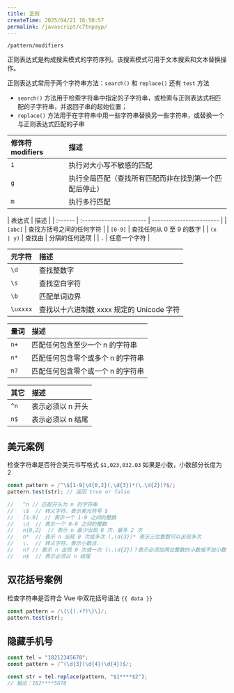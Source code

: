 ```yaml
---
title: 正则
createTime: 2025/04/21 16:50:57
permalink: /javascript/c7tnpayp/
---
```


`/pattern/modifiers`

正则表达式是构成搜索模式的字符序列。该搜索模式可用于文本搜索和文本替换操作。

正则表达式常用于两个字符串方法：`search()` 和 `replace()` 还有 `test` 方法

- `search()` 方法用于检索字符串中指定的子字符串，或检索与正则表达式相匹配的子字符串，并返回子串的起始位置；
- `replace()` 方法用于在字符串中用一些字符串替换另一些字符串，或替换一个与正则表达式匹配的子串

| 修饰符 modifiers | 描述                                                   |
| :--------------- | :----------------------------------------------------- |
| `i`              | 执行对大小写不敏感的匹配                               |
| `g`              | 执行全局匹配（查找所有匹配而非在找到第一个匹配后停止） |
| `m`              | 执行多行匹配                                           |

| 表达式  | 描述                     |
| :------ | :----------------------- | ------------------------ |
| `[abc]` | 查找方括号之间的任何字符 |
| `[0-9]` | 查找任何从 0 至 9 的数字 |
| `(x     | y)`                      | 查找由 \| 分隔的任何选项 |
| `.`     | 任意一个字符             |

| 元字符   | 描述                                      |
| :------- | :---------------------------------------- |
| `\d`     | 查找整数字                                |
| `\s`     | 查找空白字符                              |
| `\b`     | 匹配单词边界                              |
| `\uxxxx` | 查找以十六进制数 xxxx 规定的 Unicode 字符 |

| 量词 | 描述                              |
| :--- | :-------------------------------- |
| `n+` | 匹配任何包含至少一个 n 的字符串   |
| `n*` | 匹配任何包含零个或多个 n 的字符串 |
| `n?` | 匹配任何包含零个或一个 n 的字符串 |

| 其它 | 描述              |
| :--- | :---------------- |
| `^n` | 表示必须以 n 开头 |
| `n$` | 表示必须以 n 结尾 |

## 美元案例

检查字符串是否符合美元书写格式 `$1,023,032.03` 如果是小数，小数部分长度为 2

```js
const pattern = /^\$[1-9]\d{0,2}(,\d{3})*(\.\d{2})?$/;
pattern.test(str); // 返回 true or false

//   ^n // 匹配开头为 n 的字符串
//   \$  // 转义字符，表示美元符号 $
//   [1-9]  // 表示一个 1-9 之间的整数
//   \d  // 表示一个 0-9 之间的整数
//   n{0,2}  // 表示 n 最少出现 0 次，最多 2 次
//   n*  // 表示 n 出现 0 次或多次 (,\d{3})* 表示三位整数可以出现多次
//   \.  // 转义字符，表示小数点.
//   n? // 表示 n 出现 0 次或一次 (\.\d{2})？表示必须加两位整数的小数或不加小数
//   n$  // 表示必须以 n 结尾
```

## 双花括号案例

检查字符串是否符合 Vue 中双花括号语法 `{{ data }}`

```js
const pattern = /\{\{(.+?)\}\}/;
pattern.test(str);
```

## 隐藏手机号

```js
const tel = "18212345678";
const pattern = /^(\d{3})\d{4}(\d{4})$/;

const str = tel.replace(pattern, "$1****$2");
// 输出：182****5678
```
